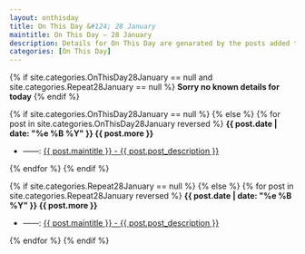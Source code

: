 ```yaml
---
layout: onthisday
title: On This Day &#124; 28 January
maintitle: On This Day — 28 January
description: Details for On This Day are genarated by the posts added to the website so the content is subject to changes/updates over time.
categories: [On This Day]
---
```


{% if site.categories.OnThisDay28January == null and site.categories.Repeat28January == null %}
<strong>Sorry no known details for today</strong>
{% endif %}

{% if site.categories.OnThisDay28January == null %}
{% else %}
{% for post in site.categories.OnThisDay28January reversed %}
<strong>{{ post.date | date: "%e %B %Y" }} {{ post.more }}</strong>
<ul>
<li> ——: <a href="{{ post.url }}">{{ post.maintitle }} - {{ post.post_description }}</a></li>
</ul>
{% endfor %}
{% endif %}

{% if site.categories.Repeat28January == null %}
{% else %}
{% for post in site.categories.Repeat28January reversed %}
<strong>{{ post.date | date: "%e %B %Y" }} {{ post.more }}</strong>
<ul>
<li> ——: <a href="{{ post.url }}">{{ post.maintitle }} - {{ post.post_description }}</a></li>
</ul>
{% endfor %}
{% endif %}
